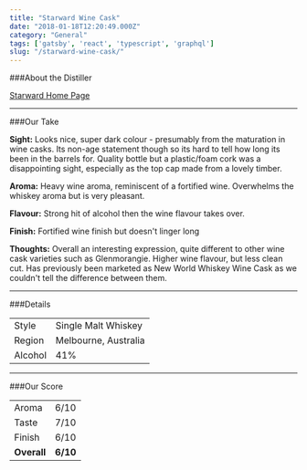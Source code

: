 ```yaml
---
title: "Starward Wine Cask"
date: "2018-01-18T12:20:49.000Z"
category: "General"
tags: ['gatsby', 'react', 'typescript', 'graphql']
slug: "/starward-wine-cask/"
---
```

###About the Distiller


[Starward Home Page](https://starward.com.au/#)

---

###Our Take

**Sight:**
Looks nice, super dark colour - presumably from the maturation in wine casks.  Its non-age statement though so its hard to tell how long its been in the barrels for.  Quality bottle but a plastic/foam cork was a disappointing sight, especially as the top cap made from a lovely timber.

**Aroma:** 
Heavy wine aroma, reminiscent of a fortified wine.  Overwhelms the whiskey aroma but is very pleasant.

**Flavour:** 
Strong hit of alcohol then the wine flavour takes over.

**Finish:** 
Fortified wine finish but doesn't linger long

**Thoughts:**
Overall an interesting expression, quite different to other wine cask varieties such as Glenmorangie.  Higher wine flavour, but less clean cut.  Has previously been marketed as New World Whiskey Wine Cask as we couldn't tell the difference between them.

---

###Details
<table>  
<tr>  
<td class="grey">Style</td><td>Single Malt Whiskey</td>  
</tr>  
<tr>  
<td class="grey">Region</td><td>Melbourne, Australia</td>  
</tr>  
<tr>  
<td class="grey">Alcohol</td><td>41%</td>  
</tr>  
</table>


---

###Our Score
<table class="score-table">  
<tr>  
<td class="grey">Aroma</td><td>6/10</td>  
</tr>  
<tr>  
<td class="grey">Taste</td><td>7/10</td>  
</tr>  
<tr>  
<td class="grey">Finish</td><td>6/10</td>  
</tr>  
<tr>  
<td class="grey"><strong>Overall</strong></td><td><strong>6/10</strong></td>  
</tr>  
</table>
    
